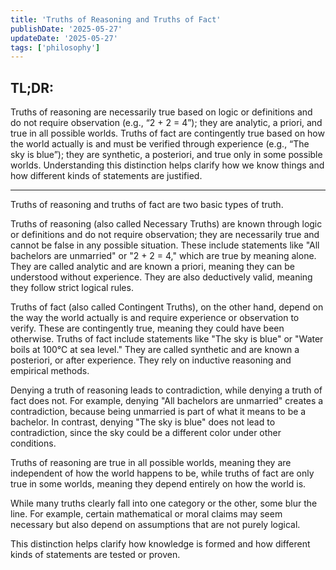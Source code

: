 ```yaml
---
title: 'Truths of Reasoning and Truths of Fact'
publishDate: '2025-05-27'
updateDate: '2025-05-27'
tags: ['philosophy']
---
```


## TL;DR:

Truths of reasoning are necessarily true based on logic or definitions and do not require observation (e.g., “2 + 2 = 4”); they are analytic, a priori, and true in all possible worlds. Truths of fact are contingently true based on how the world actually is and must be verified through experience (e.g., “The sky is blue”); they are synthetic, a posteriori, and true only in some possible worlds. Understanding this distinction helps clarify how we know things and how different kinds of statements are justified.

---

Truths of reasoning and truths of fact are two basic types of truth.

Truths of reasoning (also called Necessary Truths) are known through logic or definitions and do not require observation; they are necessarily true and cannot be false in any possible situation. These include statements like "All bachelors are unmarried" or "2 + 2 = 4," which are true by meaning alone. They are called analytic and are known a priori, meaning they can be understood without experience. They are also deductively valid, meaning they follow strict logical rules.

Truths of fact (also called Contingent Truths), on the other hand, depend on the way the world actually is and require experience or observation to verify. These are contingently true, meaning they could have been otherwise. Truths of fact include statements like "The sky is blue" or "Water boils at 100°C at sea level." They are called synthetic and are known a posteriori, or after experience. They rely on inductive reasoning and empirical methods.

Denying a truth of reasoning leads to contradiction, while denying a truth of fact does not. For example, denying "All bachelors are unmarried" creates a contradiction, because being unmarried is part of what it means to be a bachelor. In contrast, denying "The sky is blue" does not lead to contradiction, since the sky could be a different color under other conditions.

Truths of reasoning are true in all possible worlds, meaning they are independent of how the world happens to be, while truths of fact are only true in some worlds, meaning they depend entirely on how the world is.

While many truths clearly fall into one category or the other, some blur the line. For example, certain mathematical or moral claims may seem necessary but also depend on assumptions that are not purely logical.

This distinction helps clarify how knowledge is formed and how different kinds of statements are tested or proven.
